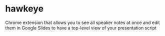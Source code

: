# hawkeye
Chrome extension that allows you to see all speaker notes at once and edit them in Google Slides to have a top-level view of your presentation script
